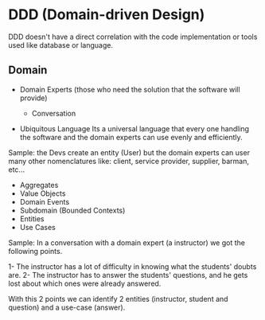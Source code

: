 # DDD (Domain-driven Design)

 DDD doesn't have a direct correlation with the code implementation or tools used like database or language.

## Domain

- Domain Experts (those who need the solution that the software will provide)
  - Conversation  
  
- Ubiquitous Language
Its a universal language that every one handling the software and the domain experts can use evenly and efficiently.

 Sample:
  the Devs create an entity (User) but the domain experts can user many other nomenclatures like: client, service provider, supplier, barman, etc...

- Aggregates
- Value Objects
- Domain Events
- Subdomain (Bounded Contexts)
- Entities
- Use Cases

Sample: In a conversation with a domain expert (a instructor) we got the following points.

1- The instructor has a lot of difficulty in knowing what the students' doubts are.
2- The instructor has to answer the students' questions, and he gets lost about which ones were already answered.

  With this 2 points we can identify 2 entities (instructor, student and question) and a use-case (answer).